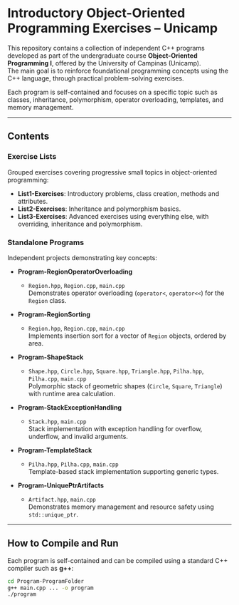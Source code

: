 # Introductory Object-Oriented Programming Exercises – Unicamp

This repository contains a collection of independent C++ programs developed as part of the undergraduate course **Object-Oriented Programming I**, offered by the University of Campinas (Unicamp).  
The main goal is to reinforce foundational programming concepts using the C++ language, through practical problem-solving exercises.

Each program is self-contained and focuses on a specific topic such as classes, inheritance, polymorphism, operator overloading, templates, and memory management.

---

## Contents

### Exercise Lists
Grouped exercises covering progressive small topics in object-oriented programming:

- **List1-Exercises**: Introductory problems, class creation, methods and attributes.  
- **List2-Exercises**: Inheritance and polymorphism basics.  
- **List3-Exercises**: Advanced exercises using everything else, with overriding, inheritance and polymorphism.  

### Standalone Programs
Independent projects demonstrating key concepts:  

- **Program-RegionOperatorOverloading**  
  - `Region.hpp`, `Region.cpp`, `main.cpp`  
  Demonstrates operator overloading (`operator<`, `operator<<`) for the `Region` class.  

- **Program-RegionSorting**  
  - `Region.hpp`, `Region.cpp`, `main.cpp`  
  Implements insertion sort for a vector of `Region` objects, ordered by area.  

- **Program-ShapeStack**  
  - `Shape.hpp`, `Circle.hpp`, `Square.hpp`, `Triangle.hpp`, `Pilha.hpp`, `Pilha.cpp`, `main.cpp`  
  Polymorphic stack of geometric shapes (`Circle`, `Square`, `Triangle`) with runtime area calculation.  

- **Program-StackExceptionHandling**  
  - `Stack.hpp`, `main.cpp`  
  Stack implementation with exception handling for overflow, underflow, and invalid arguments.  

- **Program-TemplateStack**  
  - `Pilha.hpp`, `Pilha.cpp`, `main.cpp`  
  Template-based stack implementation supporting generic types.  

- **Program-UniquePtrArtifacts**  
  - `Artifact.hpp`, `main.cpp`  
  Demonstrates memory management and resource safety using `std::unique_ptr`.  

---

## How to Compile and Run

Each program is self-contained and can be compiled using a standard C++ compiler such as **g++**:

```bash
cd Program-ProgramFolder
g++ main.cpp ... -o program
./program
